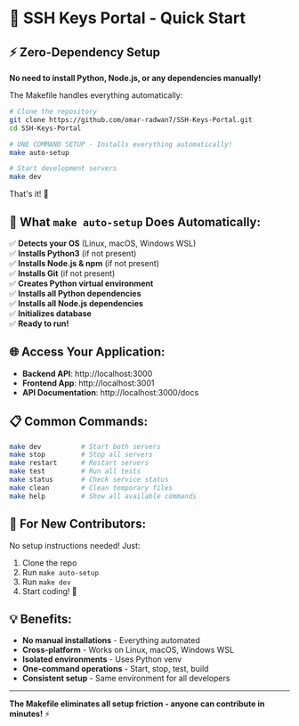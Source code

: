 # 🚀 SSH Keys Portal - Quick Start

## ⚡ Zero-Dependency Setup

**No need to install Python, Node.js, or any dependencies manually!**

The Makefile handles everything automatically:

```bash
# Clone the repository
git clone https://github.com/omar-radwan7/SSH-Keys-Portal.git
cd SSH-Keys-Portal

# ONE COMMAND SETUP - Installs everything automatically!
make auto-setup

# Start development servers
make dev
```

That's it! 🎉

## 🔧 What `make auto-setup` Does Automatically:

✅ **Detects your OS** (Linux, macOS, Windows WSL)  
✅ **Installs Python3** (if not present)  
✅ **Installs Node.js & npm** (if not present)  
✅ **Installs Git** (if not present)  
✅ **Creates Python virtual environment**  
✅ **Installs all Python dependencies**  
✅ **Installs all Node.js dependencies**  
✅ **Initializes database**  
✅ **Ready to run!**

## 🌐 Access Your Application:

- **Backend API**: http://localhost:3000
- **Frontend App**: http://localhost:3001  
- **API Documentation**: http://localhost:3000/docs

## 📋 Common Commands:

```bash
make dev          # Start both servers
make stop         # Stop all servers
make restart      # Restart servers
make test         # Run all tests
make status       # Check service status
make clean        # Clean temporary files
make help         # Show all available commands
```

## 🎯 For New Contributors:

No setup instructions needed! Just:

1. Clone the repo
2. Run `make auto-setup`
3. Run `make dev`
4. Start coding! 🚀

## 💡 Benefits:

- **No manual installations** - Everything automated
- **Cross-platform** - Works on Linux, macOS, Windows WSL
- **Isolated environments** - Uses Python venv
- **One-command operations** - Start, stop, test, build
- **Consistent setup** - Same environment for all developers

---

**The Makefile eliminates all setup friction - anyone can contribute in minutes!** ⚡ 